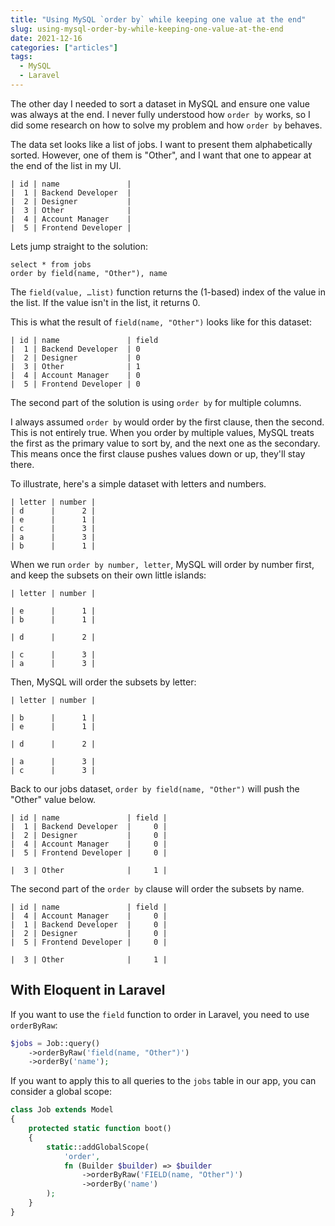 ```yaml
---
title: "Using MySQL `order by` while keeping one value at the end"
slug: using-mysql-order-by-while-keeping-one-value-at-the-end
date: 2021-12-16
categories: ["articles"]
tags:
  - MySQL
  - Laravel
---
```


The other day I needed to sort a dataset in MySQL and ensure one value was always at the end. I never fully understood how `order by` works, so I did some research on how to solve my problem and how `order by` behaves.

<!--more-->

The data set looks like a list of jobs. I want to present them alphabetically sorted. However, one of them is "Other", and I want that one to appear at the end of the list in my UI.

```
| id | name               |
|  1 | Backend Developer  |
|  2 | Designer           |
|  3 | Other              |
|  4 | Account Manager    |
|  5 | Frontend Developer |
```

Lets jump straight to the solution:

```
select * from jobs
order by field(name, "Other"), name
```

The `field(value, …list)` function returns the (1-based) index of the value in the list. If the value isn't in the list, it returns 0.

This is what the result of `field(name, "Other")` looks like for this dataset:

```
| id | name               | field
|  1 | Backend Developer  | 0
|  2 | Designer           | 0
|  3 | Other              | 1
|  4 | Account Manager    | 0
|  5 | Frontend Developer | 0
```

The second part of the solution is using `order by` for multiple columns.

I always assumed `order by` would order by the first clause, then the second. This is not entirely true. When you order by multiple values, MySQL treats the first as the primary value to sort by, and the next one as the secondary. This means once the first clause pushes values down or up, they'll stay there.

To illustrate, here's a simple dataset with letters and numbers.

```
| letter | number |
| d      |      2 |
| e      |      1 |
| c      |      3 |
| a      |      3 |
| b      |      1 |
```

When we run `order by number, letter`, MySQL will order by number first, and keep the subsets on their own little islands:

```
| letter | number |

| e      |      1 |
| b      |      1 |

| d      |      2 |

| c      |      3 |
| a      |      3 |
```

Then, MySQL will order the subsets by letter:

```
| letter | number |

| b      |      1 |
| e      |      1 |

| d      |      2 |

| a      |      3 |
| c      |      3 |
```

Back to our jobs dataset, `order by field(name, "Other")` will push the "Other" value below.

```
| id | name               | field |
|  1 | Backend Developer  |     0 |
|  2 | Designer           |     0 |
|  4 | Account Manager    |     0 |
|  5 | Frontend Developer |     0 |

|  3 | Other              |     1 |
```

The second part of the `order by` clause will order the subsets by name.

```
| id | name               | field |
|  4 | Account Manager    |     0 |
|  1 | Backend Developer  |     0 |
|  2 | Designer           |     0 |
|  5 | Frontend Developer |     0 |

|  3 | Other              |     1 |
```

## With Eloquent in Laravel

If you want to use the `field` function to order in Laravel, you need to use `orderByRaw`:

```php
$jobs = Job::query()
    ->orderByRaw('field(name, "Other")')
    ->orderBy('name');
```

If you want to apply this to all queries to the `jobs` table in our app, you can consider a global scope:

```php
class Job extends Model
{
    protected static function boot()
    {
        static::addGlobalScope(
            'order',
            fn (Builder $builder) => $builder
                ->orderByRaw('FIELD(name, "Other")')
                ->orderBy('name')
        );
    }
}
```
